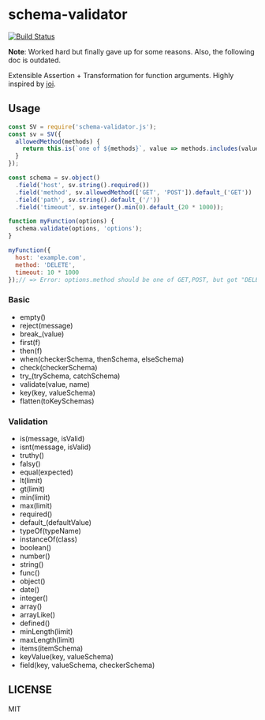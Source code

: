 schema-validator
====

[![Build Status](https://travis-ci.org/jinjor/schema-validator.svg)](https://travis-ci.org/jinjor/schema-validator)

**Note**:
  Worked hard but finally gave up for some reasons. Also, the following doc is outdated.


Extensible Assertion + Transformation for function arguments. Highly inspired by [joi](https://github.com/hapijs/joi).


## Usage

```javascript
const SV = require('schema-validator.js');
const sv = SV({
  allowedMethod(methods) {
    return this.is(`one of ${methods}`, value => methods.includes(value));
  }
});

const schema = sv.object()
  .field('host', sv.string().required())
  .field('method', sv.allowedMethod(['GET', 'POST']).default_('GET'))
  .field('path', sv.string().default_('/'))
  .field('timeout', sv.integer().min(0).default_(20 * 1000));

function myFunction(options) {
  schema.validate(options, 'options');
}

myFunction({
  host: 'example.com',
  method: 'DELETE',
  timeout: 10 * 1000
});// => Error: options.method should be one of GET,POST, but got "DELETE"
```

### Basic

* empty()
* reject(message)
* break_(value)
* first(f)
* then(f)
* when(checkerSchema, thenSchema, elseSchema)
* check(checkerSchema)
* try_(trySchema, catchSchema)
* validate(value, name)
* key(key, valueSchema)
* flatten(toKeySchemas)

### Validation

* is(message, isValid)
* isnt(message, isValid)
* truthy()
* falsy()
* equal(expected)
* lt(limit)
* gt(limit)
* min(limit)
* max(limit)
* required()
* default_(defaultValue)
* typeOf(typeName)
* instanceOf(class)
* boolean()
* number()
* string()
* func()
* object()
* date()
* integer()
* array()
* arrayLike()
* defined()
* minLength(limit)
* maxLength(limit)
* items(itemSchema)
* keyValue(key, valueSchema)
* field(key, valueSchema, checkerSchema)

## LICENSE

MIT
